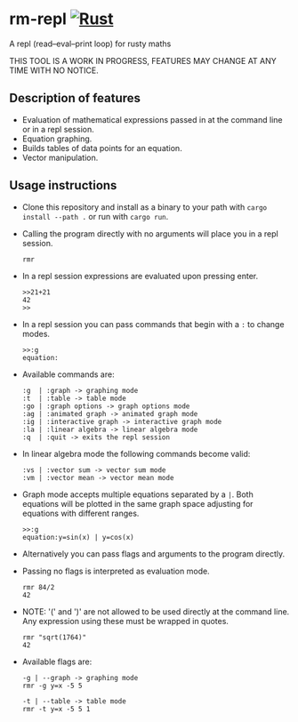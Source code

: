 # rm-repl [![Rust](https://github.com/ShaneMarusczak/rm-repl/actions/workflows/rust.yml/badge.svg?branch=main&event=push)](https://github.com/ShaneMarusczak/rm-repl/actions/workflows/rust.yml)

A repl (read–eval–print loop) for rusty maths

THIS TOOL IS A WORK IN PROGRESS, FEATURES MAY CHANGE AT ANY TIME WITH NO NOTICE.

## Description of features

- Evaluation of mathematical expressions passed in at the command line or in a
  repl session.
- Equation graphing.
- Builds tables of data points for an equation.
- Vector manipulation.

## Usage instructions

- Clone this repository and install as a binary to your path with
  `cargo install --path .` or run with `cargo run`.

- Calling the program directly with no arguments will place you in a repl
  session.

  ```
  rmr
  ```

- In a repl session expressions are evaluated upon pressing enter.
  ```
  >>21+21
  42
  >>
  ```
- In a repl session you can pass commands that begin with a `:` to change modes.
  ```
  >>:g
  equation:
  ```
- Available commands are:

  ```
  :g  | :graph -> graphing mode
  :t  | :table -> table mode
  :go | :graph options -> graph options mode
  :ag | :animated graph -> animated graph mode
  :ig | :interactive graph -> interactive graph mode
  :la | :linear algebra -> linear algebra mode
  :q  | :quit -> exits the repl session
  ```
- In linear algebra mode the following commands become valid:
  ```
  :vs | :vector sum -> vector sum mode
  :vm | :vector mean -> vector mean mode
  ```

- Graph mode accepts multiple equations separated by a `|`. Both equations will
  be plotted in the same graph space adjusting for equations with different
  ranges.
  ```
  >>:g
  equation:y=sin(x) | y=cos(x)
  ```

- Alternatively you can pass flags and arguments to the program directly.
- Passing no flags is interpreted as evaluation mode.

  ```
  rmr 84/2
  42
  ```
- NOTE: '(' and ')' are not allowed to be used directly at the command line. Any
  expression using these must be wrapped in quotes.

  ```
  rmr "sqrt(1764)"
  42
  ```

- Available flags are:
  ```
  -g | --graph -> graphing mode
  rmr -g y=x -5 5

  -t | --table -> table mode
  rmr -t y=x -5 5 1
  ```
